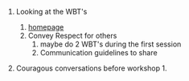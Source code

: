 1. Looking at the WBT's
    1. [homepage](https://progressiveinsurance.sharepoint.com/sites/highway/career-development/Pages/home.aspx)
    2. Convey Respect for others
       1. maybe do 2 WBT's during the first session
       2. Communication guidelines to share
   
 2. Couragous conversations before workshop
    1. 
